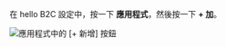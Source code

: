 在 hello B2C 設定中，按一下 **應用程式**，然後按一下 **+ 加**。

![應用程式中的 [+ 新增] 按鈕](./media/active-directory-b2c-portal-add-application/b2c-applications-add.png)